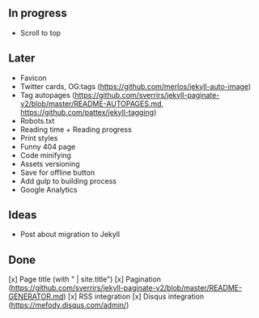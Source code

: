 ## In progress
- Scroll to top


## Later
- Favicon
- Twitter cards, OG:tags (https://github.com/merlos/jekyll-auto-image)
- Tag autopages (https://github.com/sverrirs/jekyll-paginate-v2/blob/master/README-AUTOPAGES.md, https://github.com/pattex/jekyll-tagging)
- Robots.txt
- Reading time + Reading progress
- Print styles
- Funny 404 page
- Code minifying
- Assets versioning
- Save for offline button
- Add gulp to building process
- Google Analytics


## Ideas
- Post about migration to Jekyll


## Done
[x] Page title (with " | site.title")
[x] Pagination (https://github.com/sverrirs/jekyll-paginate-v2/blob/master/README-GENERATOR.md)
[x] RSS integration
[x] Disqus integration (https://mefody.disqus.com/admin/)

